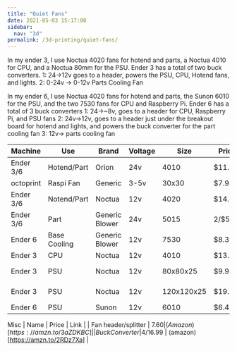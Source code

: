 ```yaml
---
title: "Quiet Fans"
date: 2021-05-03 15:17:00
sidebar:
  nav: "3d"
permalink: /3d-printing/quiet-fans/
---
```


In my ender 3, I use Noctua 4020 fans for hotend and parts, a Noctua 4010 for CPU, and  a Noctua 80mm for the PSU.
Ender 3 has a total of two buck converters.
1: 24->12v goes to a header, powers the PSU, CPU, Hotend fans, and lights.
2: 0-24v -> 0-12v Parts Cooling Fan

In my ender 6, I use Noctua 4020 fans for hotend and parts, the Sunon 6010 for the PSU, and the two 7530 fans for CPU and Raspberry Pi.
Ender 6 has a total of 3 buck converters
1: 24->~8v, goes to a header for CPU, Raspberry Pi, and PSU fans
2: 24v->12v, goes to a header just under the breakout board for hotend and lights, and powers the buck converter for the part cooling fan
3: 12v-> parts cooling fan


| Machine	| Use 			| Brand		| Voltage	| Size	| Price		| Link |
| -------	| ---			| -------	| --------	| ---- 	| -------	| ----|
|Ender 3/6	| Hotend/Part 	| Orion		| 24v 		| 4010	| $11.89	| [Mouser](https://www.mouser.com/ProductDetail/orion-fans/od4010-24mb/?qs=8xdMPHO%2FENm39wmFy6BgQQ%3D%3D&countrycode=US&currencycode=USD) |
|octoprint	| Raspi Fan		| Generic 	| 3-5v		| 30x30 | $7.99		| [Amazon](https://amzn.to/2QJFcBu) |
|Ender 3/6	| Notend/Part	| Noctua	| 12v		| 4020	| $14.95	| [Amazon](https://amzn.to/2PKwClg) [Thingiverse](https://www.thingiverse.com/thing:4460693) |
|Ender 3/6	| Part			| Generic Blower| 24v	| 5015	| 2/$5.99	| [Amazon](https://amzn.to/3xM5TpN) [Thingiverse](https://www.thingiverse.com/thing:3744260) |
|Ender 6	| Base Cooling	| Generic Blower| 12v	| 7530	| $8.38		| [Amazon](https://amzn.to/3ukt2gE) |
|Ender 3	| CPU			| Noctua	| 12v		| 4010	| $13.95	| [Amazon](https://amzn.to/33atSR8) |
|Ender 3	| PSU			| Noctua	| 12v		| 80x80x25| $9.95	| [Amazon](https://amzn.to/2PKxczs) [Thingiverse](https://www.thingiverse.com/thing:3570785) |
|Ender 3	| PSU			| Noctua	| 12v		| 120x120x25 | $19.95|[Amazon](https://amzn.to/3efrNtN) [Thingiverse](https://www.thingiverse.com/thing:3672346) |
|Ender 6	| PSU			| Sunon		| 12v		| 6010	| $6.42		| [Mouser](https://www.mouser.com/ProductDetail/sunon/mf60101v3-1000u-a99/?qs=EU6FO9ffTwekSIQ43CVQVg%3D%3D&countrycode=US&currencycode=USD) |



 Misc
| Name					| Price 	| Link |
| Fan header/splitter	| $7.60		| (Amazon)[https://amzn.to/3aZDKBC] |
| Buck Converter		| 4/$16.99	| (amazon)[https://amzn.to/2RDz7Xa] |

